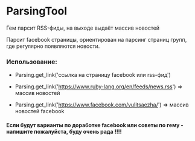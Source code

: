 
# ParsingTool

Гем парсит RSS-фиды, на выходе выдаёт массив новостей 

Парсит facebook страницы, ориентирован на парсинг страниц групп, где регулярно появляются новости.
 
### Использование:

- Parsing.get_link('ссылка на страницу facebook или rss-фид') 

- Parsing.get_link('https://www.ruby-lang.org/en/feeds/news.rss') => массив новостей

- Parsing.get_link('https://www.facebook.com/vulitsaezha/') => массив новостей facebook

#### Если будут варианты по доработке facebook или советы по гему - напишите пожалуйста, буду очень рада !!!!